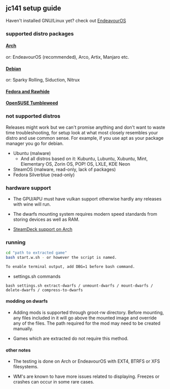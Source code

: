 ## jc141 setup guide

Haven't installed GNU/Linux yet? check out [EndeavourOS](https://discovery.endeavouros.com/installation/create-install-media-usb-key/2021/03/)

### supported distro packages

#### [Arch](arch.md)
or: EndeavourOS (recommended), Arco, Artix, Manjaro etc.

#### [Debian](debian.md)
or: Sparky Rolling, Siduction, Nitrux
#### [Fedora and Rawhide](fedora.md)
#### [OpenSUSE Tumbleweed](opensuse.md)

### not supported distros

Releases might work but we can't promise anything and don't want to waste time troubleshooting, for setup look at what most closely resembles your distro and use common sense. For example, if you use apt as your package manager you go for debian.

 - Ubuntu (malware)
   - And all distros based on it: Kubuntu, Lubuntu, Xubuntu, Mint, Elementary OS, Zorin OS, POP! OS, LXLE, KDE Neon 
 - SteamOS (malware, read-only, lack of packages)
 - Fedora Silverblue (read-only)

### hardware support

- The GPU/APU must have vulkan support otherwise hardly any releases with wine will run.

- The dwarfs mounting system requires modern speed standards from storing devices as well as RAM.

- [SteamDeck support on Arch](steamdeck.md)

### running

```sh
cd "path to extracted game"
bash start.w.sh - or however the script is named.

To enable terminal output, add DBG=1 before bash command.
```
- settings.sh commands
```
bash settings.sh extract-dwarfs / unmount-dwarfs / mount-dwarfs / delete-dwarfs / compress-to-dwarfs
```

#### modding on dwarfs

- Adding mods is supported through groot-rw directory. Before mounting, any files included in it will go above the mounted image and override any of the files. The path required for the mod may need to be created manually.

- Games which are extracted do not require this method.

#### other notes

- The testing is done on Arch or EndeavourOS with EXT4, BTRFS or XFS filesystems.

- WM's are known to have more issues related to displaying. Freezes or crashes can occur in some rare cases.
